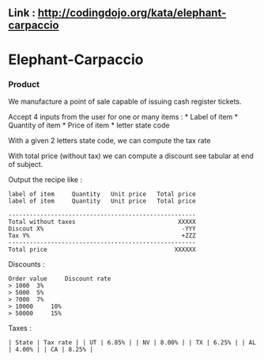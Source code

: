 ## Link : http://codingdojo.org/kata/elephant-carpaccio

# Elephant-Carpaccio

### Product

We manufacture a point of sale capable of issuing cash register tickets.

Accept 4 inputs from the user for one or many items : * Label of item * Quantity of item * Price of item * letter state code

With a given 2 letters state code, we can compute the tax rate

With total price (without tax) we can compute a discount see tabular at end of subject.

Output the recipe like :

    label of item     Quantity   Unit price   Total price
    label of item     Quantity   Unit price   Total price

    -----------------------------------------------------
    Total without taxes                             XXXXX
    Discout X%                                       -YYY
    Tax Y%                                           +ZZZ
    -----------------------------------------------------
    Total price                                    XXXXXX

Discounts :

    Order value 	Discount rate
    > 1000 	3%
    > 5000 	5%
    > 7000 	7%
    > 10000 	10%
    > 50000 	15%

Taxes :

    | State | Tax rate | | UT | 6.85% | | NV | 8.00% | | TX | 6.25% | | AL | 4.00% | | CA | 8.25% |
